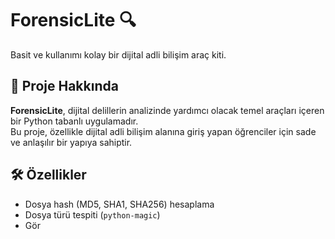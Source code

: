 # ForensicLite 🔍  
Basit ve kullanımı kolay bir dijital adli bilişim araç kiti.

## 📌 Proje Hakkında

**ForensicLite**, dijital delillerin analizinde yardımcı olacak temel araçları içeren bir Python tabanlı uygulamadır.  
Bu proje, özellikle dijital adli bilişim alanına giriş yapan öğrenciler için sade ve anlaşılır bir yapıya sahiptir.

## 🛠️ Özellikler

- Dosya hash (MD5, SHA1, SHA256) hesaplama
- Dosya türü tespiti (`python-magic`)
- Gör
